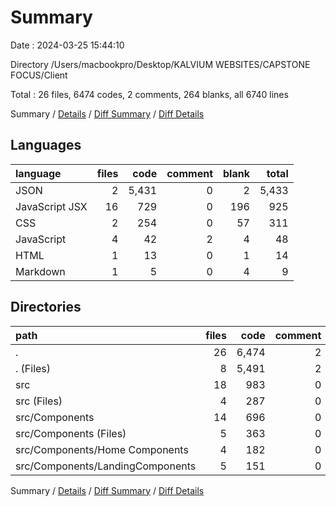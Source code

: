 # Summary

Date : 2024-03-25 15:44:10

Directory /Users/macbookpro/Desktop/KALVIUM WEBSITES/CAPSTONE FOCUS/Client

Total : 26 files,  6474 codes, 2 comments, 264 blanks, all 6740 lines

Summary / [Details](details.md) / [Diff Summary](diff.md) / [Diff Details](diff-details.md)

## Languages
| language | files | code | comment | blank | total |
| :--- | ---: | ---: | ---: | ---: | ---: |
| JSON | 2 | 5,431 | 0 | 2 | 5,433 |
| JavaScript JSX | 16 | 729 | 0 | 196 | 925 |
| CSS | 2 | 254 | 0 | 57 | 311 |
| JavaScript | 4 | 42 | 2 | 4 | 48 |
| HTML | 1 | 13 | 0 | 1 | 14 |
| Markdown | 1 | 5 | 0 | 4 | 9 |

## Directories
| path | files | code | comment | blank | total |
| :--- | ---: | ---: | ---: | ---: | ---: |
| . | 26 | 6,474 | 2 | 264 | 6,740 |
| . (Files) | 8 | 5,491 | 2 | 11 | 5,504 |
| src | 18 | 983 | 0 | 253 | 1,236 |
| src (Files) | 4 | 287 | 0 | 63 | 350 |
| src/Components | 14 | 696 | 0 | 190 | 886 |
| src/Components (Files) | 5 | 363 | 0 | 78 | 441 |
| src/Components/Home Components | 4 | 182 | 0 | 68 | 250 |
| src/Components/LandingComponents | 5 | 151 | 0 | 44 | 195 |

Summary / [Details](details.md) / [Diff Summary](diff.md) / [Diff Details](diff-details.md)